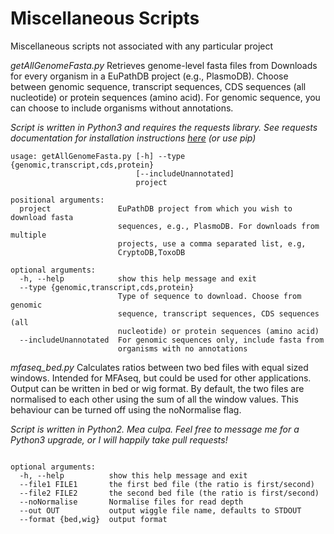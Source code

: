 # Miscellaneous Scripts
Miscellaneous scripts not associated with any particular project

*getAllGenomeFasta.py*
Retrieves genome-level fasta files from Downloads for every organism in a EuPathDB project (e.g., PlasmoDB). Choose between genomic sequence, transcript sequences, CDS sequences (all nucleotide) or protein sequences (amino acid).  For genomic sequence, you can choose to include organisms without annotations.

*Script is written in Python3 and requires the requests library.  See requests documentation for installation instructions [here](https://2.python-requests.org "Requests Documentation") (or use pip)*

```
usage: getAllGenomeFasta.py [-h] --type {genomic,transcript,cds,protein}
                            [--includeUnannotated]
                            project

positional arguments:
  project               EuPathDB project from which you wish to download fasta
                        sequences, e.g., PlasmoDB. For downloads from multiple
                        projects, use a comma separated list, e.g,
                        CryptoDB,ToxoDB

optional arguments:
  -h, --help            show this help message and exit
  --type {genomic,transcript,cds,protein}
                        Type of sequence to download. Choose from genomic
                        sequence, transcript sequences, CDS sequences (all
                        nucleotide) or protein sequences (amino acid)
  --includeUnannotated  For genomic sequences only, include fasta from
                        organisms with no annotations
```

*mfaseq_bed.py*
Calculates ratios between two bed files with equal sized windows.  Intended for MFAseq, but could be used for other applications. Output can be written in bed or wig format. By default, the two files are normalised to each other using the sum of all the window values. This behaviour can be turned off using the noNormalise flag.

*Script is written in Python2. Mea culpa.  Feel free to message me for a Python3 upgrade, or I will happily take pull requests!*

```Generates a wiggle file from two bed files with the ratio of coverage

optional arguments:
  -h, --help          show this help message and exit
  --file1 FILE1       the first bed file (the ratio is first/second)
  --file2 FILE2       the second bed file (the ratio is first/second)
  --noNormalise       Normalise files for read depth
  --out OUT           output wiggle file name, defaults to STDOUT
  --format {bed,wig}  output format
  ```
